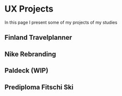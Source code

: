 # UX Projects

In this page I present some of my projects of my studies

## Finland Travelplanner

## Nike Rebranding

## Paldeck (WIP)

## Prediploma Fitschi Ski

&nbsp;
